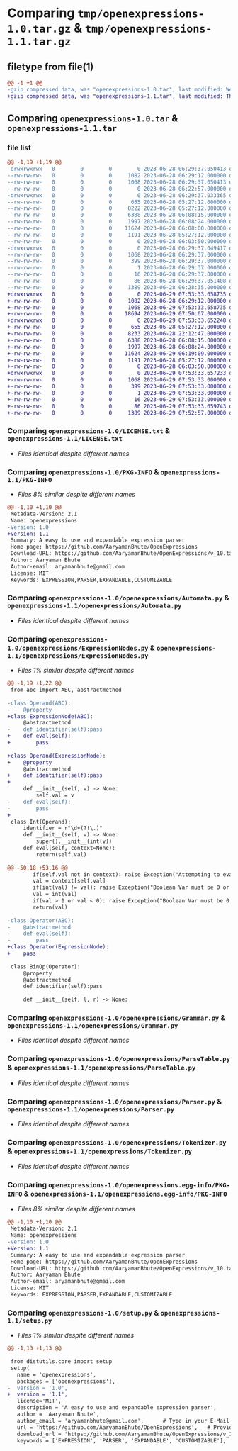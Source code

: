 # Comparing `tmp/openexpressions-1.0.tar.gz` & `tmp/openexpressions-1.1.tar.gz`

## filetype from file(1)

```diff
@@ -1 +1 @@
-gzip compressed data, was "openexpressions-1.0.tar", last modified: Wed Jun 28 06:29:37 2023, max compression
+gzip compressed data, was "openexpressions-1.1.tar", last modified: Thu Jun 29 07:53:33 2023, max compression
```

## Comparing `openexpressions-1.0.tar` & `openexpressions-1.1.tar`

### file list

```diff
@@ -1,19 +1,19 @@
-drwxrwxrwx   0        0        0        0 2023-06-28 06:29:37.050413 openexpressions-1.0/
--rw-rw-rw-   0        0        0     1082 2023-06-28 06:29:12.000000 openexpressions-1.0/LICENSE.txt
--rw-rw-rw-   0        0        0     1068 2023-06-28 06:29:37.050413 openexpressions-1.0/PKG-INFO
--rw-rw-rw-   0        0        0        0 2023-06-28 06:22:57.000000 openexpressions-1.0/README.md
-drwxrwxrwx   0        0        0        0 2023-06-28 06:29:37.033365 openexpressions-1.0/openexpressions/
--rw-rw-rw-   0        0        0      655 2023-06-28 05:27:12.000000 openexpressions-1.0/openexpressions/Automata.py
--rw-rw-rw-   0        0        0     8222 2023-06-28 05:27:12.000000 openexpressions-1.0/openexpressions/ExpressionNodes.py
--rw-rw-rw-   0        0        0     6388 2023-06-28 06:08:15.000000 openexpressions-1.0/openexpressions/Grammar.py
--rw-rw-rw-   0        0        0     1997 2023-06-28 06:08:24.000000 openexpressions-1.0/openexpressions/ParseTable.py
--rw-rw-rw-   0        0        0    11624 2023-06-28 06:08:00.000000 openexpressions-1.0/openexpressions/Parser.py
--rw-rw-rw-   0        0        0     1191 2023-06-28 05:27:12.000000 openexpressions-1.0/openexpressions/Tokenizer.py
--rw-rw-rw-   0        0        0        0 2023-06-28 06:03:50.000000 openexpressions-1.0/openexpressions/__init__.py
-drwxrwxrwx   0        0        0        0 2023-06-28 06:29:37.049417 openexpressions-1.0/openexpressions.egg-info/
--rw-rw-rw-   0        0        0     1068 2023-06-28 06:29:37.000000 openexpressions-1.0/openexpressions.egg-info/PKG-INFO
--rw-rw-rw-   0        0        0      399 2023-06-28 06:29:37.000000 openexpressions-1.0/openexpressions.egg-info/SOURCES.txt
--rw-rw-rw-   0        0        0        1 2023-06-28 06:29:37.000000 openexpressions-1.0/openexpressions.egg-info/dependency_links.txt
--rw-rw-rw-   0        0        0       16 2023-06-28 06:29:37.000000 openexpressions-1.0/openexpressions.egg-info/top_level.txt
--rw-rw-rw-   0        0        0       86 2023-06-28 06:29:37.051408 openexpressions-1.0/setup.cfg
--rw-rw-rw-   0        0        0     1389 2023-06-28 06:28:35.000000 openexpressions-1.0/setup.py
+drwxrwxrwx   0        0        0        0 2023-06-29 07:53:33.658735 openexpressions-1.1/
+-rw-rw-rw-   0        0        0     1082 2023-06-28 06:29:12.000000 openexpressions-1.1/LICENSE.txt
+-rw-rw-rw-   0        0        0     1068 2023-06-29 07:53:33.658735 openexpressions-1.1/PKG-INFO
+-rw-rw-rw-   0        0        0    18694 2023-06-29 07:50:07.000000 openexpressions-1.1/README.md
+drwxrwxrwx   0        0        0        0 2023-06-29 07:53:33.652248 openexpressions-1.1/openexpressions/
+-rw-rw-rw-   0        0        0      655 2023-06-28 05:27:12.000000 openexpressions-1.1/openexpressions/Automata.py
+-rw-rw-rw-   0        0        0     8233 2023-06-28 22:12:47.000000 openexpressions-1.1/openexpressions/ExpressionNodes.py
+-rw-rw-rw-   0        0        0     6388 2023-06-28 06:08:15.000000 openexpressions-1.1/openexpressions/Grammar.py
+-rw-rw-rw-   0        0        0     1997 2023-06-28 06:08:24.000000 openexpressions-1.1/openexpressions/ParseTable.py
+-rw-rw-rw-   0        0        0    11624 2023-06-29 06:19:09.000000 openexpressions-1.1/openexpressions/Parser.py
+-rw-rw-rw-   0        0        0     1191 2023-06-28 05:27:12.000000 openexpressions-1.1/openexpressions/Tokenizer.py
+-rw-rw-rw-   0        0        0        0 2023-06-28 06:03:50.000000 openexpressions-1.1/openexpressions/__init__.py
+drwxrwxrwx   0        0        0        0 2023-06-29 07:53:33.657233 openexpressions-1.1/openexpressions.egg-info/
+-rw-rw-rw-   0        0        0     1068 2023-06-29 07:53:33.000000 openexpressions-1.1/openexpressions.egg-info/PKG-INFO
+-rw-rw-rw-   0        0        0      399 2023-06-29 07:53:33.000000 openexpressions-1.1/openexpressions.egg-info/SOURCES.txt
+-rw-rw-rw-   0        0        0        1 2023-06-29 07:53:33.000000 openexpressions-1.1/openexpressions.egg-info/dependency_links.txt
+-rw-rw-rw-   0        0        0       16 2023-06-29 07:53:33.000000 openexpressions-1.1/openexpressions.egg-info/top_level.txt
+-rw-rw-rw-   0        0        0       86 2023-06-29 07:53:33.659743 openexpressions-1.1/setup.cfg
+-rw-rw-rw-   0        0        0     1389 2023-06-29 07:52:57.000000 openexpressions-1.1/setup.py
```

### Comparing `openexpressions-1.0/LICENSE.txt` & `openexpressions-1.1/LICENSE.txt`

 * *Files identical despite different names*

### Comparing `openexpressions-1.0/PKG-INFO` & `openexpressions-1.1/PKG-INFO`

 * *Files 8% similar despite different names*

```diff
@@ -1,10 +1,10 @@
 Metadata-Version: 2.1
 Name: openexpressions
-Version: 1.0
+Version: 1.1
 Summary: A easy to use and expandable expression parser
 Home-page: https://github.com/AaryamanBhute/OpenExpressions
 Download-URL: https://github.com/AaryamanBhute/OpenExpressions/v_10.tar.gz
 Author: Aaryaman Bhute
 Author-email: aryamanbhute@gmail.com
 License: MIT
 Keywords: EXPRESSION,PARSER,EXPANDABLE,CUSTOMIZABLE
```

### Comparing `openexpressions-1.0/openexpressions/Automata.py` & `openexpressions-1.1/openexpressions/Automata.py`

 * *Files identical despite different names*

### Comparing `openexpressions-1.0/openexpressions/ExpressionNodes.py` & `openexpressions-1.1/openexpressions/ExpressionNodes.py`

 * *Files 1% similar despite different names*

```diff
@@ -1,19 +1,22 @@
 from abc import ABC, abstractmethod
 
-class Operand(ABC):
-    @property
+class ExpressionNode(ABC):
     @abstractmethod
-    def identifier(self):pass
+    def eval(self):
+        pass
 
+class Operand(ExpressionNode):
+    @property
     @abstractmethod
+    def identifier(self):pass
+    
     def __init__(self, v) -> None:
         self.val = v
-    def eval(self):
-        pass
+
 class Int(Operand):
     identifier = r"\d+(?!\.)"
     def __init__(self, v) -> None:
         super().__init__(int(v))
     def eval(self, context=None):
         return(self.val)
 
@@ -50,18 +53,16 @@
        if(self.val not in context): raise Exception("Attempting to evaluate variable with no definition in context")
        val = context[self.val]
        if(int(val) != val): raise Exception("Boolean Var must be 0 or 1")
        val = int(val)
        if(val > 1 or val < 0): raise Exception("Boolean Var must be 0 or 1")
        return(val)
 
-class Operator(ABC):
-    @abstractmethod
-    def eval(self):
-        pass
+class Operator(ExpressionNode):
+    pass
 
 class BinOp(Operator):
     @property
     @abstractmethod
     def identifier(self):pass
 
     def __init__(self, l, r) -> None:
```

### Comparing `openexpressions-1.0/openexpressions/Grammar.py` & `openexpressions-1.1/openexpressions/Grammar.py`

 * *Files identical despite different names*

### Comparing `openexpressions-1.0/openexpressions/ParseTable.py` & `openexpressions-1.1/openexpressions/ParseTable.py`

 * *Files identical despite different names*

### Comparing `openexpressions-1.0/openexpressions/Parser.py` & `openexpressions-1.1/openexpressions/Parser.py`

 * *Files identical despite different names*

### Comparing `openexpressions-1.0/openexpressions/Tokenizer.py` & `openexpressions-1.1/openexpressions/Tokenizer.py`

 * *Files identical despite different names*

### Comparing `openexpressions-1.0/openexpressions.egg-info/PKG-INFO` & `openexpressions-1.1/openexpressions.egg-info/PKG-INFO`

 * *Files 8% similar despite different names*

```diff
@@ -1,10 +1,10 @@
 Metadata-Version: 2.1
 Name: openexpressions
-Version: 1.0
+Version: 1.1
 Summary: A easy to use and expandable expression parser
 Home-page: https://github.com/AaryamanBhute/OpenExpressions
 Download-URL: https://github.com/AaryamanBhute/OpenExpressions/v_10.tar.gz
 Author: Aaryaman Bhute
 Author-email: aryamanbhute@gmail.com
 License: MIT
 Keywords: EXPRESSION,PARSER,EXPANDABLE,CUSTOMIZABLE
```

### Comparing `openexpressions-1.0/setup.py` & `openexpressions-1.1/setup.py`

 * *Files 1% similar despite different names*

```diff
@@ -1,13 +1,13 @@
 
 from distutils.core import setup
 setup(
   name = 'openexpressions',
   packages = ['openexpressions'],
-  version = '1.0',
+  version = '1.1',
   license='MIT',
   description = 'A easy to use and expandable expression parser',
   author = 'Aaryaman Bhute',
   author_email = 'aryamanbhute@gmail.com',      # Type in your E-Mail
   url = 'https://github.com/AaryamanBhute/OpenExpressions',   # Provide either the link to your github or to your website
   download_url = 'https://github.com/AaryamanBhute/OpenExpressions/v_10.tar.gz',    # I explain this later on
   keywords = ['EXPRESSION', 'PARSER', 'EXPANDABLE', 'CUSTOMIZABLE'],   # Keywords that define your package best
```

